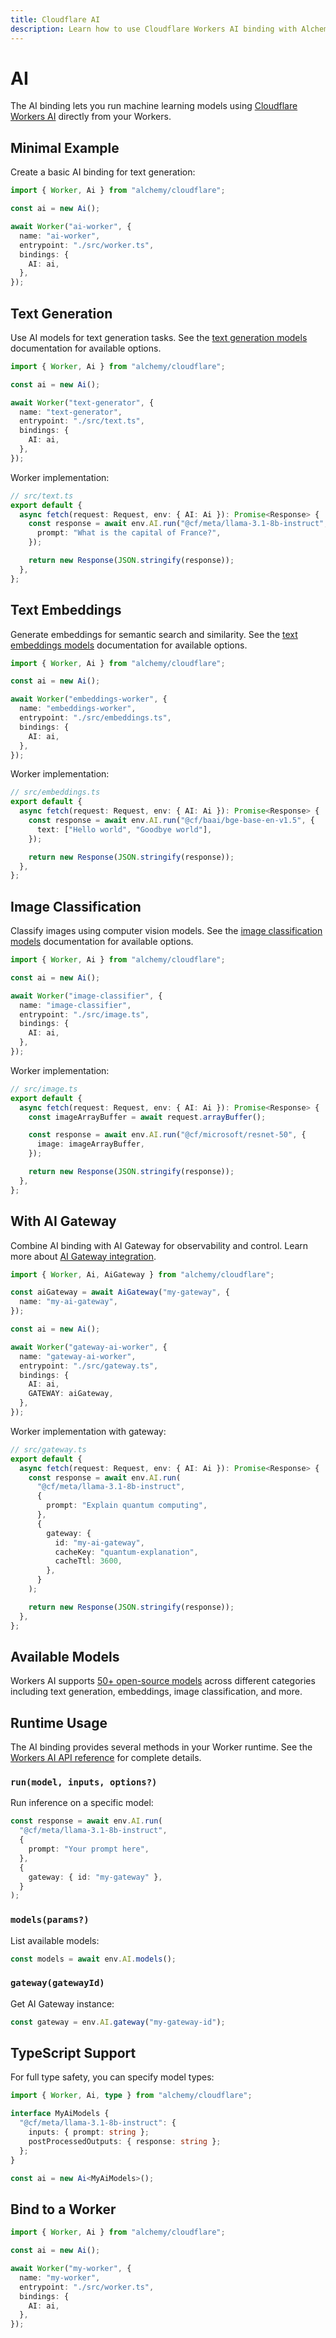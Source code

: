 ```yaml
---
title: Cloudflare AI
description: Learn how to use Cloudflare Workers AI binding with Alchemy to run machine learning models on Cloudflare's global network.
---
```


# AI

The AI binding lets you run machine learning models using [Cloudflare Workers AI](https://developers.cloudflare.com/workers-ai/) directly from your Workers.

## Minimal Example

Create a basic AI binding for text generation:

```ts
import { Worker, Ai } from "alchemy/cloudflare";

const ai = new Ai();

await Worker("ai-worker", {
  name: "ai-worker",
  entrypoint: "./src/worker.ts",
  bindings: {
    AI: ai,
  },
});
```

## Text Generation

Use AI models for text generation tasks. See the [text generation models](https://developers.cloudflare.com/workers-ai/models/#text-generation) documentation for available options.

```ts
import { Worker, Ai } from "alchemy/cloudflare";

const ai = new Ai();

await Worker("text-generator", {
  name: "text-generator",
  entrypoint: "./src/text.ts",
  bindings: {
    AI: ai,
  },
});
```

Worker implementation:

```ts
// src/text.ts
export default {
  async fetch(request: Request, env: { AI: Ai }): Promise<Response> {
    const response = await env.AI.run("@cf/meta/llama-3.1-8b-instruct", {
      prompt: "What is the capital of France?",
    });

    return new Response(JSON.stringify(response));
  },
};
```

## Text Embeddings

Generate embeddings for semantic search and similarity. See the [text embeddings models](https://developers.cloudflare.com/workers-ai/models/#text-embeddings) documentation for available options.

```ts
import { Worker, Ai } from "alchemy/cloudflare";

const ai = new Ai();

await Worker("embeddings-worker", {
  name: "embeddings-worker",
  entrypoint: "./src/embeddings.ts",
  bindings: {
    AI: ai,
  },
});
```

Worker implementation:

```ts
// src/embeddings.ts
export default {
  async fetch(request: Request, env: { AI: Ai }): Promise<Response> {
    const response = await env.AI.run("@cf/baai/bge-base-en-v1.5", {
      text: ["Hello world", "Goodbye world"],
    });

    return new Response(JSON.stringify(response));
  },
};
```

## Image Classification

Classify images using computer vision models. See the [image classification models](https://developers.cloudflare.com/workers-ai/models/#image-classification) documentation for available options.

```ts
import { Worker, Ai } from "alchemy/cloudflare";

const ai = new Ai();

await Worker("image-classifier", {
  name: "image-classifier",
  entrypoint: "./src/image.ts",
  bindings: {
    AI: ai,
  },
});
```

Worker implementation:

```ts
// src/image.ts
export default {
  async fetch(request: Request, env: { AI: Ai }): Promise<Response> {
    const imageArrayBuffer = await request.arrayBuffer();

    const response = await env.AI.run("@cf/microsoft/resnet-50", {
      image: imageArrayBuffer,
    });

    return new Response(JSON.stringify(response));
  },
};
```

## With AI Gateway

Combine AI binding with AI Gateway for observability and control. Learn more about [AI Gateway integration](https://developers.cloudflare.com/workers-ai/get-started/workers-ai-gateway/).

```ts
import { Worker, Ai, AiGateway } from "alchemy/cloudflare";

const aiGateway = await AiGateway("my-gateway", {
  name: "my-ai-gateway",
});

const ai = new Ai();

await Worker("gateway-ai-worker", {
  name: "gateway-ai-worker",
  entrypoint: "./src/gateway.ts",
  bindings: {
    AI: ai,
    GATEWAY: aiGateway,
  },
});
```

Worker implementation with gateway:

```ts
// src/gateway.ts
export default {
  async fetch(request: Request, env: { AI: Ai }): Promise<Response> {
    const response = await env.AI.run(
      "@cf/meta/llama-3.1-8b-instruct",
      {
        prompt: "Explain quantum computing",
      },
      {
        gateway: {
          id: "my-ai-gateway",
          cacheKey: "quantum-explanation",
          cacheTtl: 3600,
        },
      }
    );

    return new Response(JSON.stringify(response));
  },
};
```

## Available Models

Workers AI supports [50+ open-source models](https://developers.cloudflare.com/workers-ai/models/) across different categories including text generation, embeddings, image classification, and more.

## Runtime Usage

The AI binding provides several methods in your Worker runtime. See the [Workers AI API reference](https://developers.cloudflare.com/workers-ai/configuration/bindings/) for complete details.

### `run(model, inputs, options?)`

Run inference on a specific model:

```ts
const response = await env.AI.run(
  "@cf/meta/llama-3.1-8b-instruct",
  {
    prompt: "Your prompt here",
  },
  {
    gateway: { id: "my-gateway" },
  }
);
```

### `models(params?)`

List available models:

```ts
const models = await env.AI.models();
```

### `gateway(gatewayId)`

Get AI Gateway instance:

```ts
const gateway = env.AI.gateway("my-gateway-id");
```

## TypeScript Support

For full type safety, you can specify model types:

```ts
import { Worker, Ai, type } from "alchemy/cloudflare";

interface MyAiModels {
  "@cf/meta/llama-3.1-8b-instruct": {
    inputs: { prompt: string };
    postProcessedOutputs: { response: string };
  };
}

const ai = new Ai<MyAiModels>();
```

## Bind to a Worker

```ts
import { Worker, Ai } from "alchemy/cloudflare";

const ai = new Ai();

await Worker("my-worker", {
  name: "my-worker",
  entrypoint: "./src/worker.ts",
  bindings: {
    AI: ai,
  },
});
```
